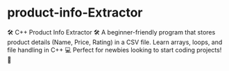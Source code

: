 # product-info-Extractor
🛠️ C++ Product Info Extractor 🛠️ A beginner-friendly program that stores product details (Name, Price, Rating) in a CSV file. Learn arrays, loops, and file handling in C++ 💻 Perfect for newbies looking to start coding projects! 🌟
